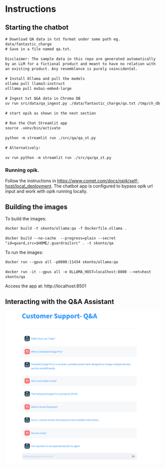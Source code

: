 
# Instructions

## Starting the chatbot

```
# Download QA data in txt format under some path eg. data/fantastic_charge
# Save in a file named qa.txt.

Disclaimer: The sample data in this repo are generated automatically by an LLM for a fictional product and meant to have no relation with an existing product. Any resemblance is purely coincidental.

# Install Ollama and pull the models
ollama pull llama3:instruct
olllama pull mxbai-embed-large

# Ingest txt Q&A data in Chroma DB
uv run src/data/qa_ingest.py ./data/fantastic_charge/qa.txt /tmp/ch_db

# start opik as shown in the next section

# Run the Chat Streamlit app
source .venv/bin/activate

python -m streamlit run ./src/qa/qa_st.py

# Alternatively:

uv run python -m streamlit run ./src/qa/qa_st.py
```

### Running opik.

Follow the instructions in https://www.comet.com/docs/opik/self-host/local_deployment.
The chatbot app is configured to bypass opik url input and work with opik running locally.


## Building the images

To build the images:

```
docker build -t skonto/ollama:qa -f Dockerfile.ollama .

docker build --no-cache  --progress=plain --secret "id=guard,src=$HOME/.guardrailsrc" . -t skonto/qa
```

To run the images:

```
docker run --gpus all -p8080:11434 skonto/ollama:qa

docker run -it --gpus all -e OLLAMA_HOST=localhost:8080 --net=host skonto/qa
```

Access the app at: http://localhost:8501

## Interacting with the Q&A Assistant

![ui](./ui.png)


